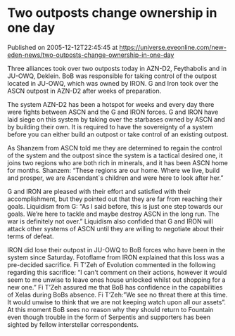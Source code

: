 # Two outposts change ownership in one day
Published on 2005-12-12T22:45:45 at https://universe.eveonline.com/new-eden-news/two-outposts-change-ownership-in-one-day

Three alliances took over two outposts today in AZN-D2, Feythabolis and in JU-OWQ, Deklein. BoB was responsible for taking control of the outpost located in JU-OWQ, which was owned by IRON. G and Iron took over the ASCN outpost in AZN-D2 after weeks of preparation. 

The system AZN-D2 has been a hotspot for weeks and every day there were fights between ASCN and the G and IRON forces. G and IRON have laid siege on this system by taking over the starbases owned by ASCN and by building their own. It is required to have the sovereignty of a system before you can either build an outpost or take control of an existing outpost. 

As Shanzem from ASCN told me they are determined to regain the control of the system and the outpost since the system is a tactical desired one, it joins two regions who are both rich in minerals, and it has been ASCN home for months. Shanzem: “These regions are our home. Where we live, build and prosper, we are Ascendant`s children and were here to look after her.” 

G and IRON are pleased with their effort and satisfied with their accomplishment, but they pointed out that they are far from reaching their goals. Liquidism from G: “As I said before, this is just one step towards our goals. We’re here to tackle and maybe destroy ASCN in the long run. The war is definitely not over.” Liquidism also confided that G and IRON will attack other systems of ASCN until they are willing to negotiate about their terms of defeat. 

IRON did lose their outpost in JU-OWQ to BoB forces who have been in the system since Saturday. Fotoflame from IRON explained that this loss was a pre-decided sacrifice. Fi T'Zeh of Evolution commented in the following regarding this sacrifice: “I can't comment on their actions, however it would seem to me unwise to leave ones house unlocked whilst out shopping for a new one.” Fi T’Zeh assured me that BoB has confidence in the capabilities of Xelas during BoBs absence. Fi T’Zeh:”We see no threat there at this time. It would unwise to think that we are not keeping watch upon all our assets”. At this moment BoB sees no reason why they should return to Fountain even though trouble in the form of Serpentis and supporters has been sighted by fellow interstellar correspondents.
